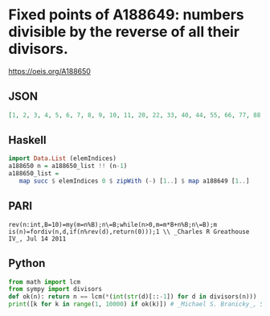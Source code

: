 # Fixed points of A188649: numbers divisible by the reverse of all their divisors\.
https://oeis.org/A188650
## JSON
```JSON
[1, 2, 3, 4, 5, 6, 7, 8, 9, 10, 11, 20, 22, 33, 40, 44, 55, 66, 77, 88, 99, 101, 110, 121, 131, 151, 181, 191, 202, 220, 242, 262, 303, 313, 353, 363, 373, 383, 393, 404, 440, 484, 505, 606, 626, 707, 727, 757, 787, 797, 808, 909, 919, 929, 939, 1010, 1111, 1331, 1441, 1661, 1991, 2020, 2222, 2662, 2882, 3333, 3443, 3883, 3993, 4040, 4444, 5555, 6666, 6886, 7777, 7997, 8888]
```
## Haskell
```Haskell
import Data.List (elemIndices)
a188650 n = a188650_list !! (n-1)
a188650_list =
   map succ $ elemIndices 0 $ zipWith (-) [1..] $ map a188649 [1..]
```
## PARI
```PARI
rev(n:int,B=10)=my(m=n%B);n\=B;while(n>0,m=m*B+n%B;n\=B);m
is(n)=fordiv(n,d,if(n%rev(d),return(0)));1 \\ _Charles R Greathouse IV_, Jul 14 2011
```
## Python
```Python
from math import lcm
from sympy import divisors
def ok(n): return n == lcm(*(int(str(d)[::-1]) for d in divisors(n)))
print([k for k in range(1, 10000) if ok(k)]) # _Michael S. Branicky_, Sep 30 2022
```
